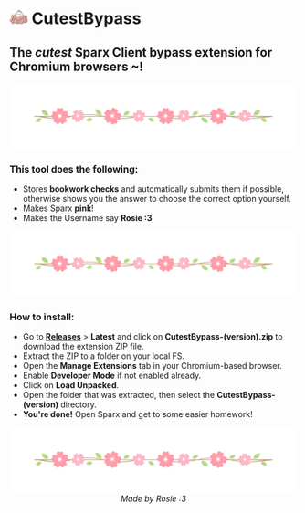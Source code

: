 # <img src="src/assets/logo.png" style="width: 2rem"> CutestBypass

## **The** ***cutest*** **Sparx Client bypass extension for Chromium browsers ~!**

<img src="src/assets/divider.png">

### **This tool does the following:**

- Stores **bookwork checks** and automatically submits them if possible, otherwise shows you the answer to choose the correct option yourself.
- Makes Sparx **pink**!
- Makes the Username say **Rosie :3**

<img src="src/assets/divider.png">

### **How to install:**

- Go to [**Releases**](https://github.com/acquitelol/CutestBypass/releases/) > **Latest** and click on **CutestBypass-(version).zip** to download the extension ZIP file.
- Extract the ZIP to a folder on your local FS.
- Open the **Manage Extensions** tab in your Chromium-based browser.
- Enable **Developer Mode** if not enabled already.
- Click on **Load Unpacked**.
- Open the folder that was extracted, then select the **CutestBypass-(version)** directory.
- **You're done!** Open Sparx and get to some easier homework!

<img src="src/assets/divider.png">

<div style="text-align: center">
    <i>Made by Rosie :3</i>
</div>